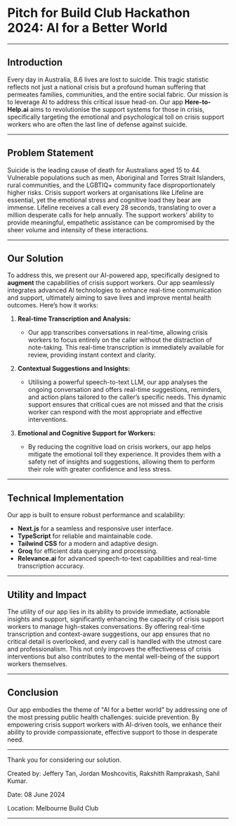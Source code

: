 # Pitch for Build Club Hackathon 2024: AI for a Better World

---

## Introduction

Every day in Australia, 8.6 lives are lost to suicide. This tragic statistic reflects not just a national crisis but a profound human suffering that permeates families, communities, and the entire social fabric. Our mission is to leverage AI to address this critical issue head-on. Our app **Here-to-Help.ai** aims to revolutionise the support systems for those in crisis, specifically targeting the emotional and psychological toll on crisis support workers who are often the last line of defense against suicide.

---

## Problem Statement

Suicide is the leading cause of death for Australians aged 15 to 44. Vulnerable populations such as men, Aboriginal and Torres Strait Islanders, rural communities, and the LGBTIQ+ community face disproportionately higher risks. Crisis support workers at organisations like Lifeline are essential, yet the emotional stress and cognitive load they bear are immense. Lifeline receives a call every 28 seconds, translating to over a million desperate calls for help annually. The support workers’ ability to provide meaningful, empathetic assistance can be compromised by the sheer volume and intensity of these interactions.

---

## Our Solution

To address this, we present our AI-powered app, specifically designed to **augment** the capabilities of crisis support workers. Our app seamlessly integrates advanced AI technologies to enhance real-time communication and support, ultimately aiming to save lives and improve mental health outcomes. Here’s how it works:

1. **Real-time Transcription and Analysis:**
   - Our app transcribes conversations in real-time, allowing crisis workers to focus entirely on the caller without the distraction of note-taking. This real-time transcription is immediately available for review, providing instant context and clarity.

2. **Contextual Suggestions and Insights:**
   - Utilising a powerful speech-to-text LLM, our app analyses the ongoing conversation and offers real-time suggestions, reminders, and action plans tailored to the caller’s specific needs. This dynamic support ensures that critical cues are not missed and that the crisis worker can respond with the most appropriate and effective interventions.

3. **Emotional and Cognitive Support for Workers:**
   - By reducing the cognitive load on crisis workers, our app helps mitigate the emotional toll they experience. It provides them with a safety net of insights and suggestions, allowing them to perform their role with greater confidence and less stress.

---

## Technical Implementation

Our app is built to ensure robust performance and scalability:

- **Next.js** for a seamless and responsive user interface.
- **TypeScript** for reliable and maintainable code.
- **Tailwind CSS** for a modern and adaptive design.
- **Groq** for efficient data querying and processing.
- **Relevance.ai** for advanced speech-to-text capabilities and real-time transcription accuracy.

---

## Utility and Impact

The utility of our app lies in its ability to provide immediate, actionable insights and support, significantly enhancing the capacity of crisis support workers to manage high-stakes conversations. By offering real-time transcription and context-aware suggestions, our app ensures that no critical detail is overlooked, and every call is handled with the utmost care and professionalism. This not only improves the effectiveness of crisis interventions but also contributes to the mental well-being of the support workers themselves.

---

## Conclusion

Our app embodies the theme of "AI for a better world" by addressing one of the most pressing public health challenges: suicide prevention. By empowering crisis support workers with AI-driven tools, we enhance their ability to provide compassionate, effective support to those in desperate need.

---

Thank you for considering our solution. 

Created by: Jeffery Tan, Jordan Moshcovitis, Rakshith Ramprakash, Sahil Kumar. 

Date: 08 June 2024

Location: Melbourne Build Club

---


